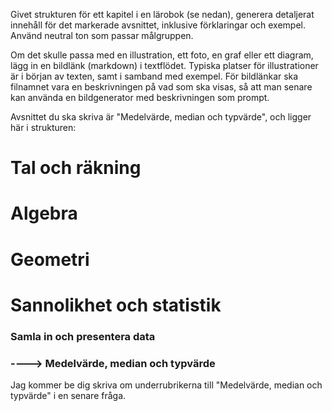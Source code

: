 Givet strukturen för ett kapitel i en lärobok (se nedan), generera detaljerat innehåll för det markerade avsnittet, inklusive förklaringar och exempel.
Använd neutral ton som passar målgruppen.

Om det skulle passa med en illustration, ett foto, en graf eller ett diagram, lägg in en bildlänk (markdown) i textflödet. Typiska platser för illustrationer är i början av texten, samt i samband med exempel.
För bildlänkar ska filnamnet vara en beskrivningen på vad som ska visas, så att man senare kan använda en bildgenerator med beskrivningen som prompt.



Avsnittet du ska skriva är "Medelvärde, median och typvärde", och ligger här i strukturen:
# Tal och räkning
# Algebra
# Geometri
# Sannolikhet och statistik
### Samla in och presentera data
### ----> Medelvärde, median och typvärde

Jag kommer be dig skriva om underrubrikerna till "Medelvärde, median och typvärde" i en senare fråga.